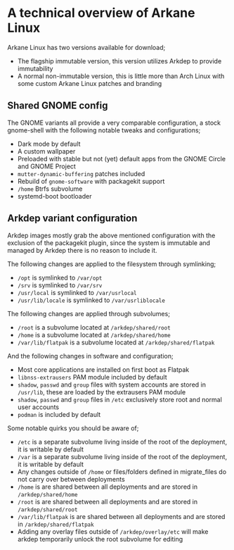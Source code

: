 # A technical overview of Arkane Linux
Arkane Linux has two versions available for download;

- The flagship immutable version, this version utilizes Arkdep to provide immutability
- A normal non-immutable version, this is little more than Arch Linux with some custom Arkane Linux patches and branding

## Shared GNOME config
The GNOME variants all provide a very comparable configuration, a stock gnome-shell with the following notable tweaks and configurations;

- Dark mode by default
- A custom wallpaper
- Preloaded with stable but not (yet) default apps from the GNOME Circle and GNOME Project
- `mutter-dynamic-buffering` patches included
- Rebuild of `gnome-software` with packagekit support
- `/home` Btrfs subvolume
- systemd-boot bootloader

## Arkdep variant configuration

Arkdep images mostly grab the above mentioned configuration with the exclusion of the packagekit plugin, since the system is immutable and managed by Arkdep there is no reason to include it.

The following changes are applied to the filesystem through symlinking;

- `/opt` is symlinked to `/var/opt`
- `/srv` is symlinked to `/var/srv`
- `/usr/local` is symlinked to `/var/usrlocal`
- `/usr/lib/locale` is symlinked to `/var/usrliblocale`

The following changes are applied through subvolumes;

- `/root` is a subvolume located at `/arkdep/shared/root`
- `/home` is a subvolume located at `/arkdep/shared/home`
- `/var/lib/flatpak` is a subvolume located at `/arkdep/shared/flatpak`

And the following changes in software and configuration;

- Most core applications are installed on first boot as Flatpak
- `libnss-extrausers` PAM module included by default
- `shadow`, `passwd` and `group` files with system accounts are stored in `/usr/lib`, these are loaded by the extrausers PAM module
- `shadow`, `passwd` and `group` files in `/etc` exclusively store root and normal user accounts
- `podman` is included by default

Some notable quirks you should be aware of;

- `/etc` is a separate subvolume living inside of the root of the deployment, it is writable by default
- `/var` is a separate subvolume living inside of the root of the deployment, it is writable by default
- Any changes outside of `/home` or files/folders defined in migrate\_files do not carry over between deployments
- `/home` is are shared between all deployments and are stored in `/arkdep/shared/home`
- `/root` is are shared between all deployments and are stored in `/arkdep/shared/root`
- `/var/lib/flatpak` is are shared between all deployments and are stored in `/arkdep/shared/flatpak`
- Adding any overlay files outside of `/arkdep/overlay/etc` will make arkdep temporarily unlock the root subvolume for editing
